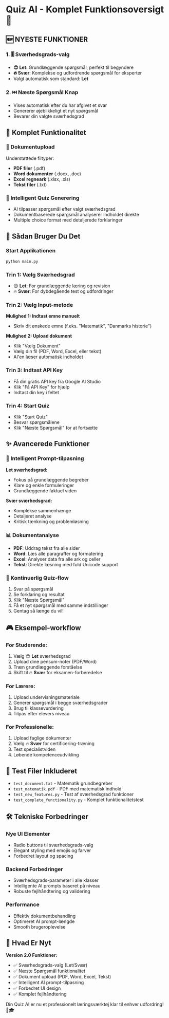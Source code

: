 # Quiz AI - Komplet Funktionsoversigt 🎯

## 🆕 NYESTE FUNKTIONER

### 1. 🎚️ Sværhedsgrads-valg
- **😊 Let**: Grundlæggende spørgsmål, perfekt til begyndere
- **🔥 Svær**: Komplekse og udfordrende spørgsmål for eksperter
- Valgt automatisk som standard: **Let**

### 2. ⏭️ Næste Spørgsmål Knap
- Vises automatisk efter du har afgivet et svar
- Genererer øjeblikkeligt et nyt spørgsmål
- Bevarer din valgte sværhedsgrad

## 🔧 Komplet Funktionalitet

### 📄 Dokumentupload
Understøttede filtyper:
- **PDF filer** (.pdf)
- **Word dokumenter** (.docx, .doc)  
- **Excel regneark** (.xlsx, .xls)
- **Tekst filer** (.txt)

### 🎯 Intelligent Quiz Generering
- AI tilpasser spørgsmål efter valgt sværhedsgrad
- Dokumentbaserede spørgsmål analyserer indholdet direkte
- Multiple choice format med detaljerede forklaringer

## 🚀 Sådan Bruger Du Det

### Start Applikationen
```bash
python main.py
```

### Trin 1: Vælg Sværhedsgrad
- 😊 **Let**: For grundlæggende læring og revision
- 🔥 **Svær**: For dybdegående test og udfordringer

### Trin 2: Vælg Input-metode
**Mulighed 1: Indtast emne manuelt**
- Skriv dit ønskede emne (f.eks. "Matematik", "Danmarks historie")

**Mulighed 2: Upload dokument**
- Klik "Vælg Dokument"
- Vælg din fil (PDF, Word, Excel, eller tekst)
- AI'en læser automatisk indholdet

### Trin 3: Indtast API Key
- Få din gratis API key fra Google AI Studio
- Klik "Få API Key" for hjælp
- Indtast din key i feltet

### Trin 4: Start Quiz
- Klik "Start Quiz"
- Besvar spørgsmålene
- Klik "Næste Spørgsmål" for at fortsætte

## ✨ Avancerede Funktioner

### 🧠 Intelligent Prompt-tilpasning
**Let sværhedsgrad:**
- Fokus på grundlæggende begreber
- Klare og enkle formuleringer
- Grundlæggende faktuel viden

**Svær sværhedsgrad:**
- Komplekse sammenhænge
- Detaljeret analyse
- Kritisk tænkning og problemløsning

### 📊 Dokumentanalyse
- **PDF**: Uddrag tekst fra alle sider
- **Word**: Læs alle paragraffer og formatering
- **Excel**: Analyser data fra alle ark og celler
- **Tekst**: Direkte læsning med fuld Unicode support

### 🔄 Kontinuerlig Quiz-flow
1. Svar på spørgsmål
2. Se forklaring og resultat
3. Klik "Næste Spørgsmål"
4. Få et nyt spørgsmål med samme indstillinger
5. Gentag så længe du vil!

## 🎮 Eksempel-workflow

### For Studerende:
1. Vælg 😊 **Let** sværhedsgrad
2. Upload dine pensum-noter (PDF/Word)
3. Træn grundlæggende forståelse
4. Skift til 🔥 **Svær** for eksamen-forberedelse

### For Lærere:
1. Upload undervisningsmateriale
2. Generer spørgsmål i begge sværhedsgrader
3. Brug til klassevurdering
4. Tilpas efter elevers niveau

### For Professionelle:
1. Upload faglige dokumenter
2. Vælg 🔥 **Svær** for certificering-træning
3. Test specialistviden
4. Løbende kompetenceudvikling

## 🧪 Test Filer Inkluderet

- `test_document.txt` - Matematik grundbegreber
- `test_matematik.pdf` - PDF med matematisk indhold
- `test_new_features.py` - Test af sværhedsgrad funktioner
- `test_complete_functionality.py` - Komplet funktionalitetstest

## 🛠️ Tekniske Forbedringer

### Nye UI Elementer
- Radio buttons til sværhedsgrads-valg
- Elegant styling med emojis og farver
- Forbedret layout og spacing

### Backend Forbedringer
- Sværhedsgrads-parameter i alle klasser
- Intelligente AI prompts baseret på niveau
- Robuste fejlhåndtering og validering

### Performance
- Effektiv dokumentbehandling
- Optimeret AI prompt-længde
- Smooth brugeroplevelse

## 🎉 Hvad Er Nyt

**Version 2.0 Funktioner:**
- ✅ Sværhedsgrads-valg (Let/Svær)
- ✅ Næste Spørgsmål funktionalitet
- ✅ Dokument upload (PDF, Word, Excel, Tekst)
- ✅ Intelligent AI prompt-tilpasning
- ✅ Forbedret UI design
- ✅ Komplet fejlhåndtering

Din Quiz AI er nu et professionelt læringsværktøj klar til enhver udfordring! 🚀🎓
